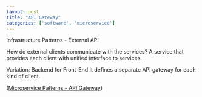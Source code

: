 ```yaml
---
layout: post
title: "API Gateway"
categories: ['software', 'microservice']
---
```


Infrastructure Patterns - External API

How do external clients communicate with the services?
A service that provides each client with unified interface to services.

Variation: Backend for Front-End
It defines a separate API gateway for each kind of client.

([Microservice Patterns - API Gateway](http://microservices.io/patterns/apigateway.html))
